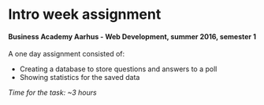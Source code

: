 # Intro week assignment
#### Business Academy Aarhus - Web Development, summer 2016, semester 1

A one day assignment consisted of:
* Creating a database to store questions and answers to a poll
* Showing statistics for the saved data

*Time for the task: ~3 hours*
